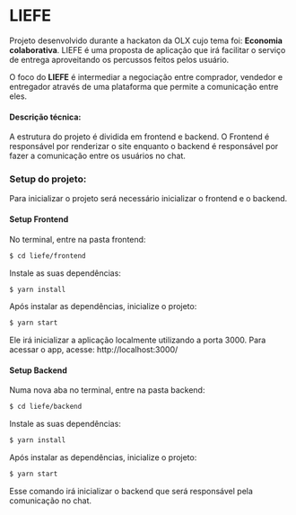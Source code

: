 # LIEFE

Projeto desenvolvido durante a hackaton da OLX cujo tema foi: **Economia colaborativa**. LIEFE é uma proposta de aplicação que irá facilitar o serviço de entrega aproveitando os percussos feitos pelos usuário.

O foco do **LIEFE** é intermediar a negociação entre comprador, vendedor e entregador através de uma plataforma que permite a comunicação entre eles.

#### Descrição técnica:

A estrutura do projeto é dividida em frontend e backend. O Frontend é responsável por renderizar o site enquanto o backend é responsável por fazer a comunicação entre os usuários no chat.


### Setup do projeto:

Para inicializar o projeto será necessário inicializar o frontend e o backend.

#### Setup Frontend

No terminal, entre na pasta frontend:
```bash
$ cd liefe/frontend
```

Instale as suas dependências:
```bash
$ yarn install
```

Após instalar as dependências, inicialize o projeto:
```bash
$ yarn start
```

Ele irá inicializar a aplicação localmente utilizando a porta 3000. Para acessar o app, acesse:
http://localhost:3000/

#### Setup Backend

Numa nova aba no terminal, entre na pasta backend:
```bash
$ cd liefe/backend
```

Instale as suas dependências:
```bash
$ yarn install
```

Após instalar as dependências, inicialize o projeto:
```bash
$ yarn start
```

Esse comando irá inicializar o backend que será responsável pela comunicação no chat.